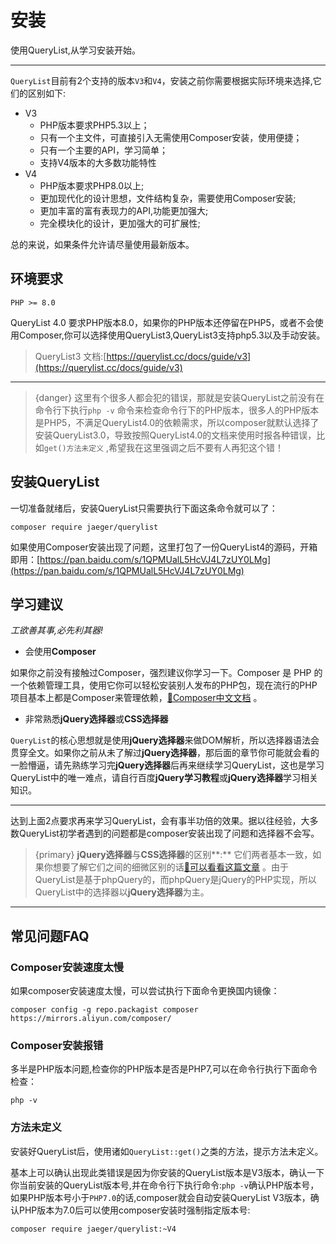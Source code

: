 # 安装

使用QueryList,从学习安装开始。

---






`QueryList`目前有2个支持的版本`V3`和`V4`，安装之前你需要根据实际环境来选择,它们的区别如下:
- V3
	- PHP版本要求PHP5.3以上；
	- 只有一个主文件，可直接引入无需使用Composer安装，使用便捷；
	- 只有一个主要的API，学习简单；
	- 支持V4版本的大多数功能特性
- V4
	- PHP版本要求PHP8.0以上;
	- 更加现代化的设计思想，文件结构复杂，需要使用Composer安装;
	- 更加丰富的富有表现力的API,功能更加强大;
	- 完全模块化的设计，更加强大的可扩展性;

总的来说，如果条件允许请尽量使用最新版本。


## 环境要求

```shell
PHP >= 8.0
```

QueryList 4.0 要求PHP版本8.0，如果你的PHP版本还停留在PHP5，或者不会使用Composer,你可以选择使用QueryList3,QueryList3支持php5.3以及手动安装。

> QueryList3 文档:[https://querylist.cc/docs/guide/v3](https://querylist.cc/docs/guide/v3)

---

> {danger} 这里有个很多人都会犯的错误，那就是安装QueryList之前没有在命令行下执行`php -v` 命令来检查命令行下的PHP版本，很多人的PHP版本是PHP5，不满足QueryList4.0的依赖需求，所以composer就默认选择了安装QueryList3.0，导致按照QueryList4.0的文档来使用时报各种错误，比如`get()方法未定义` ,希望我在这里强调之后不要有人再犯这个错！



## 安装QueryList

一切准备就绪后，安装QueryList只需要执行下面这条命令就可以了：

```shell
composer require jaeger/querylist
```

如果使用Composer安装出现了问题，这里打包了一份QueryList4的源码，开箱即用：[https://pan.baidu.com/s/1QPMUalL5HcVJ4L7zUY0LMg](https://pan.baidu.com/s/1QPMUalL5HcVJ4L7zUY0LMg)



## 学习建议

*工欲善其事,必先利其器!*

- 会使用**Composer**

如果你之前没有接触过Composer，强烈建议你学习一下。Composer 是 PHP 的一个依赖管理工具，使用它你可以轻松安装别人发布的PHP包，现在流行的PHP项目基本上都是Composer来管理依赖，[🔗Composer中文文档](http://docs.phpcomposer.com/) 。

- 非常熟悉**jQuery选择器**或**CSS选择器**

`QueryList`的核心思想就是使用**jQuery选择器**来做DOM解析，所以选择器语法会贯穿全文。如果你之前从未了解过**jQuery选择器**，那后面的章节你可能就会看的一脸懵逼，请先熟练学习完**jQuery选择器**后再来继续学习QueryList，这也是学习QueryList中的唯一难点，请自行百度**jQuery学习教程**或**jQuery选择器**学习相关知识。

---

达到上面2点要求再来学习QueryList，会有事半功倍的效果。据以往经验，大多数QueryList初学者遇到的问题都是composer安装出现了问题和选择器不会写。

> {primary} **jQuery选择器**与**CSS选择器**的区别**:** 它们两者基本一致，如果你想要了解它们之间的细微区别的话[🔗可以看看这篇文章](https://segmentfault.com/a/1190000010746086) 。由于QueryList是基于phpQuery的，而phpQuery是jQuery的PHP实现，所以QueryList中的选择器以**jQuery选择器**为主。

---


## 常见问题FAQ

### Composer安装速度太慢

如果composer安装速度太慢，可以尝试执行下面命令更换国内镜像：

```shell
composer config -g repo.packagist composer https://mirrors.aliyun.com/composer/
```

### Composer安装报错

多半是PHP版本问题,检查你的PHP版本是否是PHP7,可以在命令行执行下面命令检查：

```shell
php -v
```

### 方法未定义

安装好QueryList后，使用诸如`QueryList::get()`之类的方法，提示方法未定义。 

基本上可以确认出现此类错误是因为你安装的QueryList版本是V3版本，确认一下你当前安装的QueryList版本号,并在命令行下执行命令:`php -v`确认PHP版本号，如果PHP版本号小于`PHP7.0`的话,composer就会自动安装QueryList V3版本，确认PHP版本为7.0后可以使用composer安装时强制指定版本号:

```shell
composer require jaeger/querylist:~V4
```
